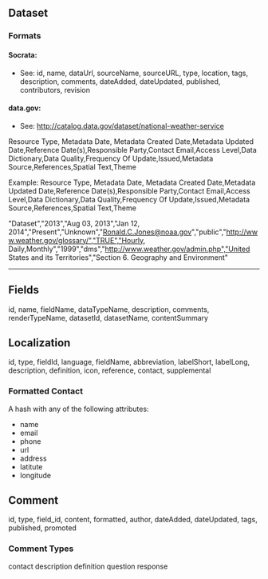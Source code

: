 ## Dataset


### Formats
#### Socrata:
* See: 
id, name, dataUrl, sourceName, sourceURL, type, location, tags, description, comments, dateAdded, dateUpdated, published, contributors, revision

#### data.gov:
* See: http://catalog.data.gov/dataset/national-weather-service

Resource Type, Metadata Date, Metadata Created Date,Metadata Updated Date,Reference Date(s),Responsible Party,Contact Email,Access Level,Data Dictionary,Data Quality,Frequency Of Update,Issued,Metadata Source,References,Spatial Text,Theme 

Example:
Resource Type, Metadata Date, Metadata Created Date,Metadata Updated Date,Reference Date(s),Responsible Party,Contact Email,Access Level,Data Dictionary,Data Quality,Frequency Of Update,Issued,Metadata Source,References,Spatial Text,Theme 

"Dataset","2013","Aug 03, 2013","Jan 12, 2014","Present","Unknown","Ronald.C.Jones@noaa.gov","public","http://www.weather.gov/glossary/","TRUE","Hourly, Daily,Monthly","1999","dms","http://www.weather.gov/admin.php","United States and its Territories","Section 6. Geography and Environment"
 
 

 
  
--------------------------------




## Fields
id, name, fieldName, dataTypeName, description, comments, renderTypeName, datasetId, datasetName, contentSummary

## Localization
id, type, fieldId, language, fieldName, abbreviation, labelShort, labelLong, description, definition, icon, reference, contact, supplemental

### Formatted Contact
A hash with any of the following attributes:

* name
* email
* phone
* url
* address
* latitute
* longitude

## Comment
id, type, field_id, content, formatted, author, dateAdded, dateUpdated, tags, published, promoted

### Comment Types

contact
description
definition
question
response
